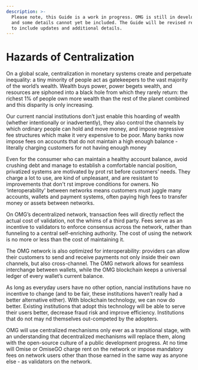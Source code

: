 ```yaml
---
description: >-
  Please note, this Guide is a work in progress. OMG is still in development,
  and some details cannot yet be included. The Guide will be revised regularly
  to include updates and additional details.
---
```


# Hazards of Centralization

On a global scale, centralization in monetary systems create and perpetuate inequality: a tiny minority of people act as gatekeepers to the vast majority of the world’s wealth. Wealth buys power, power begets wealth, and resources are siphoned into a black hole from which they rarely return: the richest 1% of people own more wealth than the rest of the planet combined and this disparity is only increasing.  


Our current nancial institutions don’t just enable this hoarding of wealth \(whether intentionally or inadvertently\), they also control the channels by which ordinary people can hold and move money, and impose regressive fee structures which make it very expensive to be poor. Many banks now impose fees on accounts that do not maintain a high enough balance - literally charging customers for not having enough money  


Even for the consumer who can maintain a healthy account balance, avoid crushing debt and manage to establish a comfortable nancial position, privatized systems are motivated by prot rst before customers’ needs. They charge a lot to use, are kind of unpleasant, and are resistant to improvements that don't rst improve conditions for owners. No ‘interoperability' between networks means customers must juggle many accounts, wallets and payment systems, often paying high fees to transfer money or assets between networks.  


On OMG’s decentralized network, transaction fees will directly reflect the actual cost of validation, not the whims of a third party. Fees serve as an incentive to validators to enforce consensus across the network, rather than funneling to a central self-enriching authority. The cost of using the network is no more or less than the cost of maintaining it.  


The OMG network is also optimized for interoperability: providers can allow their customers to send and receive payments not only inside their own channels, but also cross-channel. The OMG network allows for seamless interchange between wallets, while the OMG blockchain keeps a universal ledger of every wallet’s current balance.  


As long as everyday users have no other option, nancial institutions have no incentive to change \(and to be fair, these institutions haven’t really had a better alternative either\). With blockchain technology, we can now do better. Existing institutions that adopt this technology will be able to serve their users better, decrease fraud risk and improve efficiency. Institutions that do not may nd themselves out-competed by the adopters.  


OMG will use centralized mechanisms only ever as a transitional stage, with an understanding that decentralized mechanisms will replace them, along with the open-source culture of a public development progress. At no time will Omise or OmiseGO charge rent on the network or impose mandatory fees on network users other than those earned in the same way as anyone else - as validators on the network.  


